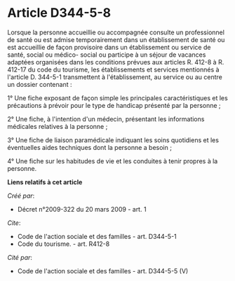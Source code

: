 # Article D344-5-8

Lorsque la personne accueillie ou accompagnée consulte un professionnel de santé ou est admise temporairement dans un
établissement de santé ou est accueillie de façon provisoire dans un établissement ou service de santé, social ou médico-
social ou participe à un séjour de vacances adaptées organisées dans les conditions prévues aux articles R. 412-8 à R. 412-17
du code du tourisme, les établissements et services mentionnés à l'article D. 344-5-1 transmettent à l'établissement, au
service ou au centre un dossier contenant : 

1° Une fiche exposant de façon simple les principales caractéristiques et les précautions à prévoir pour le type de handicap
présenté par la personne ; 

2° Une fiche, à l'intention d'un médecin, présentant les informations médicales relatives à la personne ; 

3° Une fiche de liaison paramédicale indiquant les soins quotidiens et les éventuelles aides techniques dont la personne a
besoin ; 

4° Une fiche sur les habitudes de vie et les conduites à tenir propres à la personne.

**Liens relatifs à cet article**

_Créé par_:

  - Décret n°2009-322 du 20 mars 2009 - art. 1

_Cite_:

  - Code de l'action sociale et des familles - art. D344-5-1
  - Code du tourisme. - art. R412-8

_Cité par_:

  - Code de l'action sociale et des familles - art. D344-5-5 (V)
